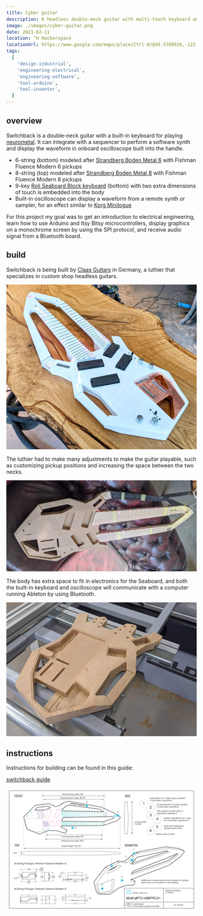 ```yaml
---
title: Cyber guitar
description: A headless double-neck guitar with multi-touch keyboard and oscilloscope
image: ./images/cyber-guitar.png
date: 2021-02-11
location: ^H Hackerspace
locationUrl: https://www.google.com/maps/place/Ctrl-H/@45.5780926,-122.6819841,20.57z
tags:
  [
    'design-industrial',
    'engineering-electrical',
    'engineering-software',
    'tool-arduino',
    'tool-inventor',
  ]
---
```


## overview

Switchback is a double-neck guitar with a built-in keyboard for playing [neurometal](https://www.youtube.com/playlist?list=PL2ZwTvIdYJGJxl1kszP3a_z6O4DcHwvok). It can integrate with a sequencer to perform a software synth and display the waveform in onboard oscilloscope built into the handle.

- 6-string (bottom) modeled after [Strandberg Boden Metal 6](https://strandbergguitars.com/product/boden-metal-6-white-pearl/) with Fishman Fluence Modern 6 pickups
- 8-string (top) modeled after [Strandberg Boden Metal 8](https://www.sweetwater.com/store/detail/BDMT8BKP--strandberg-boden-metal-8-black-pearl) with Fishman Fluence Modern 8 pickups
- 9-key [Roli Seaboard Block keyboard](https://roli.com/products/seaboard) (bottom) with two extra dimensions of touch is embedded into the body
- Built-in oscilloscope can display a waveform from a remote synth or sampler, for an effect similar to [Korg Minilogue](https://www.sweetwater.com/store/detail/MinilogueXD--korg-minilogue-xd-4-voice-analog-synthesizer)

For this project my goal was to get an introduction to electrical engineering, learn how to use Arduino and Itsy Bitsy microcontrollers, display graphics on a monochrome screen by using the SPI protocol, and receive audio signal from a Bluetooth board.

## build

Switchback is being built by [Claas Guitars](https://claasguitars.com/) in Germany, a luthier that specializes in custom shop headless guitars.

![finished guitar](./images/finished.jpg)

The luthier had to make many adjustments to make the guitar playable, such as customizing pickup positions and increasing the space between the two necks.

![fret lighting](./images/frets.jpg)

The body has extra space to fit in electronics for the Seaboard, and both the built-in keyboard and oscilloscope will communicate with a computer running Ableton by using Bluetooth.

![machining body](./images/cnc.jpg)

## instructions

Instructions for building can be found in this guide:

[switchback guide](switchback-instructions.pdf)

![drawing](./images/switchback-drawing.png)
